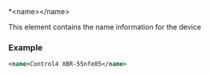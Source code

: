 
*\<name\>\</name\>

This element contains the name information for the device


### Example

```xml
<name>Control4 XBR-55nfe05</name>

```

